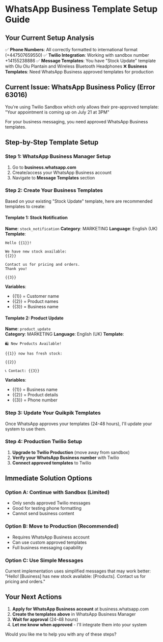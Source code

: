 # WhatsApp Business Template Setup Guide

## Your Current Setup Analysis
✅ **Phone Numbers**: All correctly formatted to international format (+447507659550)
✅ **Twilio Integration**: Working with sandbox number +14155238886
✅ **Message Templates**: You have "Stock Update" template with Olu Olu Plantain and Wireless Bluetooth Headphones
❌ **Business Templates**: Need WhatsApp Business approved templates for production

## Current Issue: WhatsApp Business Policy (Error 63016)
You're using Twilio Sandbox which only allows their pre-approved template: "Your appointment is coming up on July 21 at 3PM"

For your business messaging, you need approved WhatsApp Business templates.

## Step-by-Step Template Setup

### Step 1: WhatsApp Business Manager Setup
1. Go to **business.whatsapp.com**
2. Create/access your WhatsApp Business account
3. Navigate to **Message Templates** section

### Step 2: Create Your Business Templates

Based on your existing "Stock Update" template, here are recommended templates to create:

#### Template 1: Stock Notification
**Name**: `stock_notification`
**Category**: MARKETING
**Language**: English (UK)
**Template**:
```
Hello {{1}}! 

We have new stock available:
{{2}}

Contact us for pricing and orders.
Thank you!

{{3}}
```

**Variables**:
- {{1}} = Customer name
- {{2}} = Product names  
- {{3}} = Business name

#### Template 2: Product Update
**Name**: `product_update`  
**Category**: MARKETING
**Language**: English (UK)
**Template**:
```
🛍️ New Products Available!

{{1}} now has fresh stock:

{{2}}

📞 Contact: {{3}}
```

**Variables**:
- {{1}} = Business name
- {{2}} = Product details
- {{3}} = Phone number

### Step 3: Update Your Quikpik Templates
Once WhatsApp approves your templates (24-48 hours), I'll update your system to use them.

### Step 4: Production Twilio Setup
1. **Upgrade to Twilio Production** (move away from sandbox)
2. **Verify your WhatsApp Business number** with Twilio
3. **Connect approved templates** to Twilio

## Immediate Solution Options

### Option A: Continue with Sandbox (Limited)
- Only sends approved Twilio messages
- Good for testing phone formatting
- Cannot send business content

### Option B: Move to Production (Recommended)
- Requires WhatsApp Business account
- Can use custom approved templates
- Full business messaging capability

### Option C: Use Simple Messages
Current implementation uses simplified messages that may work better:
"Hello! [Business] has new stock available: [Products]. Contact us for pricing and orders."

## Your Next Actions
1. **Apply for WhatsApp Business account** at business.whatsapp.com
2. **Create the templates above** in WhatsApp Business Manager
3. **Wait for approval** (24-48 hours)
4. **Let me know when approved** - I'll integrate them into your system

Would you like me to help you with any of these steps?